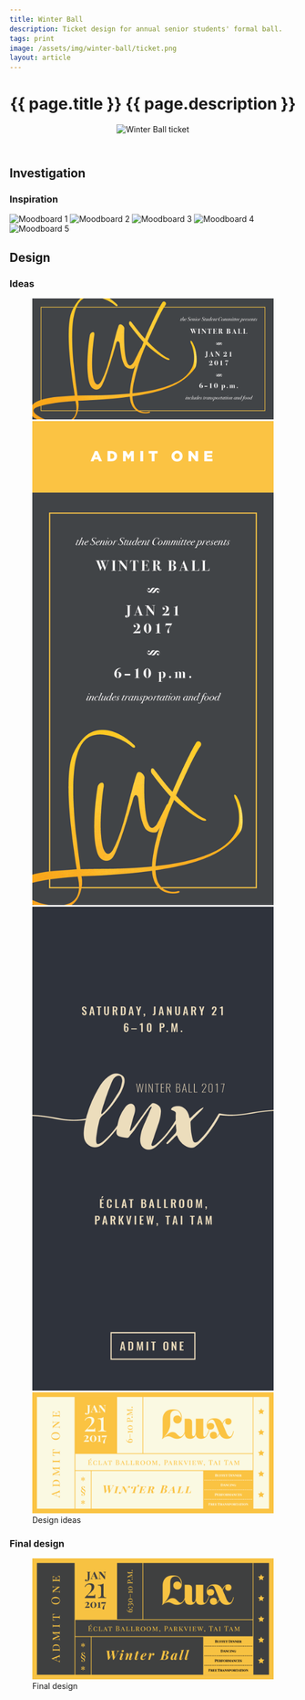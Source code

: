 ```yaml
---
title: Winter Ball
description: Ticket design for annual senior students' formal ball.
tags: print
image: /assets/img/winter-ball/ticket.png
layout: article
---
```


<header class="intro">
    <h1 class="details">{{ page.title }}
        <span class="subtitle">{{ page.description }}</span>
    </h1>
    <figure>
        <img src="{{ page.image }}" alt="Winter Ball ticket">
    </figure>
</header>

## Investigation

### Inspiration

<div class="moodboard">
    <img src="https://scontent-hkg3-1.cdninstagram.com/t51.2885-15/s640x640/sh0.08/e35/11931038_1044891252208754_1198151507_n.jpg" alt="Moodboard 1">
    <img src="http://www.atelierisabey.com/images/products/custom/custom-melissajoey-1.png" alt="Moodboard 2">
    <img src="https://www.inspirationde.com/wp-content/uploads/2014/08/cigars-under-the-stars-ashley-nicole-1407178719nkg84.jpg" alt="Moodboard 3">
    <img src="http://media.theoccasionsgroup.com/is/image/TOP/3285_RZN38808GGzm?hei=400&wid=400" alt="Moodboard 4">
    <img src="http://cardobserver.com/wp-content/uploads/2016/3/beautiful-hand-drawn-illustration-on-a-black-and-gold-letterpress-business-card.jpg" alt="Moodboard 5">
</div>

## Design

### Ideas

<figure>
    <img src="/assets/img/winter-ball/idea-1.png" alt="Idea 1">
    <img src="/assets/img/winter-ball/idea-2.png" alt="Idea 2">
    <img src="/assets/img/winter-ball/idea-3.png" alt="Idea 3">
    <img src="/assets/img/winter-ball/idea-4.png" alt="Idea 4">
    <figcaption>Design ideas</figcaption>
</figure>

### Final design

<figure>
    <img src="/assets/img/winter-ball/ticket.png" alt="Final design">
    <figcaption>Final design</figcaption>
</figure>